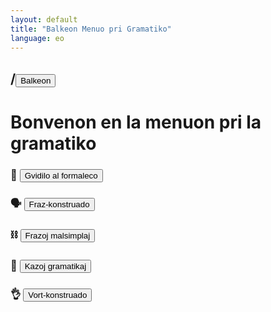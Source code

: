 ```yaml
---
layout: default
title: "Balkeon Menuo pri Gramatiko"
language: eo
---
```

 

## /<button class="button-16" role="button" onclick="location.href='../index'">Balkeon</button>

# Bonvenon en la menuon pri la gramatiko

### 🧐 <button class="button-16" role="button" onclick="location.href='./formalityguide'">Gvidilo al formaleco</button>

### 🗣 <button class="button-16" role="button" onclick="location.href='./sentences'">Fraz-konstruado</button>

### ⛓️ <button class="button-16" role="button" onclick="location.href='./complexsentences'">Frazoj malsimplaj</button>

### 🥎 <button class="button-16" role="button" onclick="location.href='./cases'">Kazoj gramatikaj</button>


### 👌 <button class="button-16" role="button" onclick="location.href='./words'">Vort-konstruado</button>
